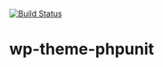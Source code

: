 [![Build Status](https://travis-ci.org/horike37/wp-theme-phpunit.svg?branch=master)](https://travis-ci.org/horike37/wp-theme-phpunit)
# wp-theme-phpunit
